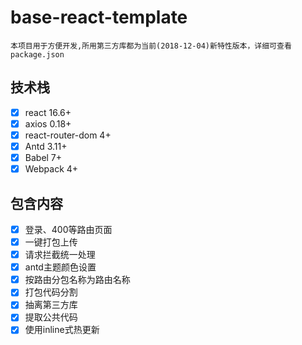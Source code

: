 # base-react-template
`本项目用于方便开发,所用第三方库都为当前(2018-12-04)新特性版本，详细可查看package.json`

## 技术栈
- [x] react 16.6+
- [x] axios 0.18+
- [x] react-router-dom 4+
- [x] Antd 3.11+
- [x] Babel 7+
- [x] Webpack 4+

## 包含内容
- [x] 登录、400等路由页面
- [x] 一键打包上传
- [x] 请求拦截统一处理
- [x] antd主题颜色设置
- [x] 按路由分包名称为路由名称
- [x] 打包代码分割
- [x] 抽离第三方库
- [x] 提取公共代码
- [x] 使用inline式热更新
